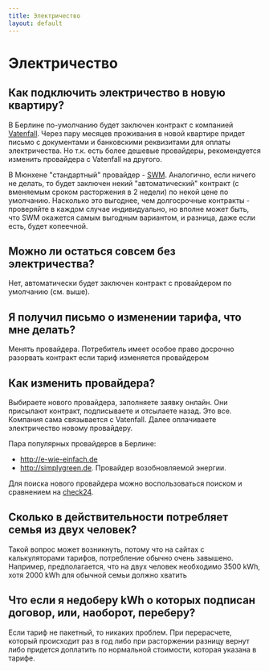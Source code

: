 ```yaml
---
title: Электричество
layout: default
---
```


# Электричество

## Как подключить электричество в новую квартиру?
В Берлине по-умолчанию будет заключен контракт с компанией [Vatenfall](https://www.vattenfall.de/stromtarife). Через пару месяцев проживания в новой квартире придет письмо с документами и банковскими реквизитами для оплаты электричества. Но т.к. есть более дешевые провайдеры, рекомендуется изменить провайдера с Vatenfall на другого.

В Мюнхене "стандартный" провайдер - [SWM](https://www.swm.de/strom). Аналогично, если ничего не делать, то будет заключен некий "автоматический" контракт (с вменяемым сроком расторжения в 2 недели) по некой цене по умолчанию. Насколько это выгоднее, чем долгосрочные контракты - проверяйте в каждом случае индивидуально, но вполне может быть, что SWM окажется самым выгодным вариантом, и разница, даже если есть, будет копеечной.

## Можно ли остаться совсем без электричества?
Нет, автоматически будет заключен контракт с провайдером по умолчанию (см. выше).

## Я получил письмо о изменении тарифа, что мне делать?
Менять провайдера. Потребитель имеет особое право досрочно разорвать контракт если тариф изменяется провайдером

## Как изменить провайдера?
Выбираете нового провайдера, заполняете заявку онлайн. Они присылают контракт, подписываете и отсылаете назад. Это все. Компания сама связывается с Vatenfall. Далее оплачиваете электричество новому провайдеру.

Пара популярных провайдеров в Берлине:
- http://e-wie-einfach.de
- http://simplygreen.de. Провайдер возобновляемой энергии.

Для поиска нового провайдера можно воспользоваться поиском и сравнением на [check24](https://www.check24.de/strom/).

## Сколько в действительности потребляет семья из двух человек?
Такой вопрос может возникнуть, потому что на сайтах с калькуляторами тарифов, потребление обычно очень завышено. 
Например, предполагается, что на двух человек необходимо 3500 kWh, хотя 2000 kWh для обычной семьи должно хватить

## Что если я недоберу kWh о которых подписан договор, или, наоборот, переберу?
Если тариф не пакетный, то никаких проблем. 
При перерасчете, который происходит раз в год либо при расторжении разницу вернут либо придется доплатить по нормальной стоимости, 
которая указана в тарифе.

